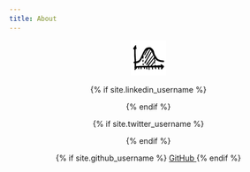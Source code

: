 ```yaml
---
title: About
---
```


<head>
<link rel="stylesheet" href="//maxcdn.bootstrapcdn.com/font-awesome/4.3.0/css/font-awesome.min.css">

<style type="text/css">
  .nounderline { text-decoration:none !important; }
</style>
</head>

<body>
<center>
<a href="http://www.subsubroutine.com" style="text-decoration:none;">
  <img src="/assets/favicon.png">
</a>
<p>
{% if site.linkedin_username %}
<div>
    <a class="nounderline" href="https://au.linkedin.com/in/{{ site.linkedin_username }}" style="text-decoration:none !important;">
      <i class="fa fa-linkedin fa-3x"></i>  <!--LinkedIn -->
    </a>
</div>
{% endif %}
<p>
{% if site.twitter_username %}
<div>
    <a href="https://twitter.com/{{ site.twitter_username }}" style="text-decoration:none !important;">
      <i class="fa fa-twitter fa-3x"></i>  <!--Twitter -->
    </a>
</div>
{% endif %}
<p>
{% if site.github_username %}
    <a href="https://github.com/{{ site.github_username }}">
      <i class="fa fa-github"></i> GitHub
    </a>
{% endif %}
<p>
</div>
</center>
</body>
